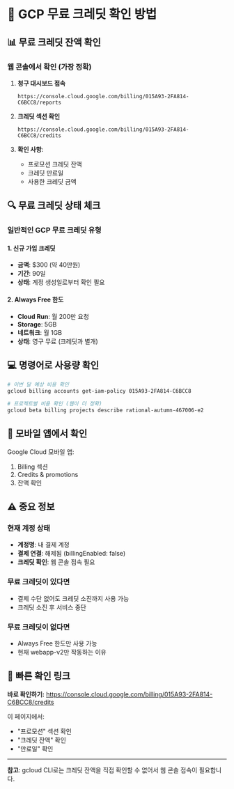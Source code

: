 # 🎁 GCP 무료 크레딧 확인 방법

## 📊 무료 크레딧 잔액 확인

### 웹 콘솔에서 확인 (가장 정확)

1. **청구 대시보드 접속**
   ```
   https://console.cloud.google.com/billing/015A93-2FA814-C6BCC8/reports
   ```

2. **크레딧 섹션 확인**
   ```
   https://console.cloud.google.com/billing/015A93-2FA814-C6BCC8/credits
   ```

3. **확인 사항**:
   - 프로모션 크레딧 잔액
   - 크레딧 만료일
   - 사용한 크레딧 금액

## 🔍 무료 크레딧 상태 체크

### 일반적인 GCP 무료 크레딧 유형

#### 1. 신규 가입 크레딧
- **금액**: $300 (약 40만원)
- **기간**: 90일
- **상태**: 계정 생성일로부터 확인 필요

#### 2. Always Free 한도
- **Cloud Run**: 월 200만 요청
- **Storage**: 5GB
- **네트워크**: 월 1GB
- **상태**: 영구 무료 (크레딧과 별개)

## 💻 명령어로 사용량 확인

```bash
# 이번 달 예상 비용 확인
gcloud billing accounts get-iam-policy 015A93-2FA814-C6BCC8

# 프로젝트별 비용 확인 (웹이 더 정확)
gcloud beta billing projects describe rational-autumn-467006-e2
```

## 📱 모바일 앱에서 확인

Google Cloud 모바일 앱:
1. Billing 섹션
2. Credits & promotions
3. 잔액 확인

## ⚠️ 중요 정보

### 현재 계정 상태
- **계정명**: 내 결제 계정
- **결제 연결**: 해제됨 (billingEnabled: false)
- **크레딧 확인**: 웹 콘솔 접속 필요

### 무료 크레딧이 있다면
- 결제 수단 없어도 크레딧 소진까지 사용 가능
- 크레딧 소진 후 서비스 중단

### 무료 크레딧이 없다면
- Always Free 한도만 사용 가능
- 현재 webapp-v2만 작동하는 이유

## 🎯 빠른 확인 링크

**바로 확인하기:**
https://console.cloud.google.com/billing/015A93-2FA814-C6BCC8/credits

이 페이지에서:
- "프로모션" 섹션 확인
- "크레딧 잔액" 확인
- "만료일" 확인

---

**참고**: gcloud CLI로는 크레딧 잔액을 직접 확인할 수 없어서 웹 콘솔 접속이 필요합니다.
